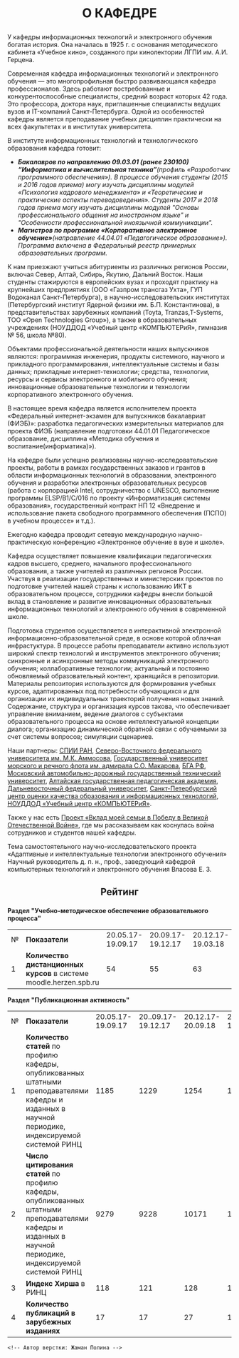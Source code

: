  <h1><p align='center'> О КАФЕДРЕ </p></h1>
У кафедры информационных технологий и электронного обучения богатая история. Она началась в 1925 г. с основания методического кабинета «Учебное кино», созданного при кинолектории ЛГПИ им. А.И. Герцена.

Современная кафедра информационных технологий и электронного обучения — это многопрофильная быстро развивающаяся кафедра профессионалов. Здесь работают востребованные и конкурентоспособные специалисты, средний возраст которых 42 года. Это профессора, доктора наук, приглашенные специалисты ведущих вузов и IT-компаний Санкт-Петербурга. Одной из особенностей кафедры является преподавание учебных дисциплин практически на всех факультетах и в институтах университета.

В институте информационных технологий и технологического образования кафедра готовит:



- <i><b>Бакалавров по направлению 09.03.01 (ранее 230100) “Информатика и вычислительная техника”</b>(профиль «Разработчик программного обеспечения»). В процессе обучения студенты (2015 и 2016 годов приема) могу изучать дисциплины модулей «Психология кадрового менеджмента» и «Теоретические и практические аспекты переводоведения». Студенты 2017 и 2018 годов приема могу изучать дисциплины модулей "Основы професcионального общения на иностранном языке" и "Особенности профеcсиональной иноязычной коммуникации".
 - <b>Магистров по программе «Корпоративное электронное обучение»</b>(направление 44.04.01 «Педагогическое образование»). Программа включена в Федеральный реестр примерных образовательных программ.</i>

К нам приезжают учиться абитуриенты из различных регионов России, включая Север, Алтай, Сибирь, Якутию, Дальний Восток. Наши студенты стажируются в европейских вузах и проходят практику на крупнейших предприятиях (ООО «Газпром трансгаз Ухта», ГУП Водоканал Санкт-Петербурга), в научно-исследовательских институтах (Петербургский институт Ядерной физики им. Б.П. Константинова), в представительствах зарубежных компаний (Toyta, Tranzas,T-Systems, ТОО «Open Technologies Group»), а также в образовательных учреждениях (НОУДДОД «Учебный центр «КОМПЬЮТЕРиЯ», гимназия № 56, школа №80).

Объектами профессиональной деятельности наших выпускников являются: программная инженерия, продукты системного, научного и прикладного программирования, интеллектуальные системы и базы данных; прикладные интернет-технологии; средства, технологии, ресурсы и сервисы электронного и мобильного обучения; инновационные образовательные технологии и технологии корпоративного электронного обучения.

В настоящее время кафедра является исполнителем проекта «Федеральный интернет-экзамен для выпускников бакалавриат (ФИЭБ)»: разработка педагогических измерительных материалов для проекта ФИЭБ (направление подготовки 44.01.01 Педагогическое образование, дисциплина «Методика обучения и воспитание(информатика)»).

На кафедре были успешно реализованы научно-исследовательские проекты, работы в рамках государственных заказов и грантов в области информационных технологий в образовании, электронного обучения и разработки электронных образовательных ресурсов (работа с корпорацией Intel, сотрудничество с UNESCO, выполнение программы ELSP/B1/C/016 по проекту «Информатизация системы образования», государственный контракт НП 12 «Внедрение и использование пакета свободного программного обеспечения (ПСПО) в учебном процессе» и т.д.).

Ежегодно кафедра проводит сетевую международную научно-практическую конференцию «Электронное обучение в вузе и школе».

Кафедра осуществляет повышение квалификации педагогических кадров высшего, среднего, начального профессионального образования, а также учителей из различных регионов России. Участвуя в реализации государственных и министерских проектов по подготовке учителей нашей страны к использованию ИКТ в образовательном процессе, сотрудники кафедры внесли большой вклад в становление и развитие инновационных образовательных информационных технологий и электронного обучения в современной школе.

Подготовка студентов осуществляется в интерактивной электронной информационно-образовательной среде, в основе которой облачная инфрастуктура. В процессе работы преподаватели активно используют широкий спектр технологий и инструментов электронного обучения; синхронные и асинхронные методы коммуникаций электронного обучения; коллаборативные технологии; актуальный и постоянно обновляемый образовательный контент, хранящийся в репозитории. Материалы репозитория используются для формирования учебных курсов, адаптированных под потребности обучающихся и для организации их индивидуальных траекторий получения новых знаний. Содержание, структура и организация курсов такова, что обеспечивает управление вниманием, ведение диалогов с субъектами образовательного процесса на основе интеллектуальной концепции диалога; организацию динамической обратной связи с обучаемыми за счет системы вопросов; симуляции сценариев.

Наши партнеры: [СПИИ РАН](http://www.spiiras.nw.ru/), [Северо-Восточного федерального университета им. М.К. Аммосова](https://www.s-vfu.ru/), [Государственный университет морского и речного флота им. адмирала С.О. Макарова](https://gumrf.ru/), [БГА РФ](http://www.bgarf.ru/), [Московский автомобильно-дорожный государственный технический университет](http://www.madi.ru/), [Алтайская государственная педагогическая академия](https://www.altspu.ru/), [Дальневосточный федеральный университет](https://www.dvfu.ru/), [Санкт-Петербургский центр оценки качества образования и информационных технологий](https://www.spbcokoit.ru/), [НОУДДОД «Учебный центр «КОМПЬЮТЕРиЯ»](https://e-computeria.ru/).

Также у нас есть [Проект «Вклад моей семьи в Победу в Великой Отечественной Войне»](https://ict.herzen.spb.ru/department/about-us/ww2), где мы рассказываем как коснулась война сотрудников и студентов нашей кафедры.

Тема самостоятельного научно-исследовательского проекта 
«Адаптивные и интеллектуальные технологии электронного обучения»
Научный руководитель д. п. н., проф., заведующий кафедрой компьютерных
технологий и электронного обучения
Власова Е. З.

 <h2><p align='center'> Рейтинг </p></h2>
<b>Раздел "Учебно-методическое обеспечение образовательного процесса"</b>

<table>
<tr>
<td> № </td>
<td> <b>Показатели</b></td>
<td>20.05.17-19.09.17</td>
    <td>20.09.17-19.12.17</td>
    <td>20.12.17-19.03.18</td>
    <td>20.03.17-19.05.18</td>
    <td>20.05.17-19.09.18</td>
    <td>20.09.18-19.12.18</td>
</tr>
<tr>
    <td> 1 </td>
    <td> <b>Количество дистанционных курсов</b> в системе moodle.herzen.spb.ru</td>
    <td>54</td>
    <td>55</td>
    <td>63</td>
    <td>66</td>
    <td>85</td>
    <td>102</td></tr>
</table>

<b>Раздел "Публикационная активность"</b>

<table> 
    <tr>
    <td>№</td>
    <td><b>Показатели</b></td>
    <td>20.05.17-19.09.17</td>
    <td>20..09.17-19.12.17</td>
    <td>20.12.17-20.09.18</td>
    <td>20.09.18-19.12.18</td></tr>
    <tr>
    <td>1</td>
    <td><b>Количество статей</b> по профилю кафедры, опубликованных штатными преподавателями кафедры и изданных в научной периодике, индексируемой системой РИНЦ</td>
    <td>1185</td>
    <td>1229</td>
    <td>1254</td>
    <td>1395</td></tr>
    <tr>
    <td>2</td>
    <td><b>Число цитирования статей</b> по профилю кафедры, опубликованных штатными преподавателями кафедры и изданных в научной периодике, индексируемой системой РИНЦ</td>
    <td>9279</td>
    <td>9228</td>
    <td>10171</td>
    <td>12085</td></tr>
    <tr>
        <td>3</td>
    <td><b>Индекс Хирша</b> в РИНЦ</td>
    <td>118</td>
    <td>121</td>
    <td>128</td>
    <td>141</td></tr>
    <tr>
    <td>4</td>
    <td><b>Количество публикаций в зарубежных изданиях</b>
        <td>17</td>
    <td>17</td>
    <td>27</td>
    <td>11</td></td></tr>
</table>





```
<!-- Автор верстки: Жаман Полина -->
```
